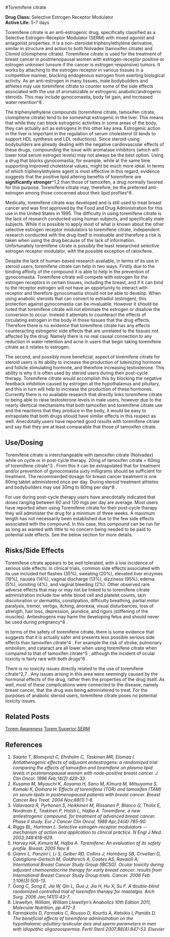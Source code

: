 #Toremifene citrate

**Drug Class:** Selective Estrogen Receptor Modulator  
**Active Life:** 5-7 days

Toremifene citrate is an anti-estrogenic drug, specifically classified as a Selective Estrogen-Receptor Modulator (SERM) with mixed agonist and antagonist properties.  It is a non-steroidal triphenylethylene derivative, similar in structure and action to both Nolvadex (tamoxifen citrate) and Clomid (clomiphene citrate).  Toremifene citrate is used for the treatment of breast cancer in postmenopausal women with estrogen-receptor positive or estrogen unknown (unsure if the cancer is estrogen responsive) tumors.  It works by attaching to the estrogen receptor in various tissues in a competitive manner, blocking endogenous estrogen from exerting biological activity.  As an anti-estrogen in many tissues, male bodybuilders and athletes may use toremifene citrate to counter some of the side effects associated with the use of aromatizable or estrogenic anabolic/androgenic steroids.  This may include gynocomastia, body fat gain, and increased water retention^8 . 

The triphenylethylene compounds (toremifene citrate, tamoxifen citrate, clomiphene citrate) tend to be somewhat estrogenic in the liver.  This means that while they can block estrogenic activities in some areas of the body, they can actually act as estrogens in this other key area.  Estrogenic action in the liver is important in the regulation of serum cholesterol (it tends to support HDL synthesis and LDL reductions).  Since steroid-using bodybuilders are already dealing with the negative cardiovascular effects of these drugs, compounding the issue with aromatase inhibitors (which will lower total serum estrogen levels) may not always be the best option.  Using a drug that blocks gynocomastia, for example, while at the same time supporting improved cholestoral values, might be much more ideal.  In terms of which triphenylethylene agent is most effective in this regard, evidence suggests that the positive lipid altering benefits of toremifene are **significantly stronger**^1,2 than those of tamoxifen, a drug normally favored for this purpose.  Toremifene citrate may, therefore, be the preferred anti-estrogen among those concerned about their lipid profiles^8  .  

Medically, toremifene citrate was developed and is still used to treat breast cancer and was first approved by the Food and Drug Administration for this use in the United States in 1995.  The difficulty in using toremifene citrate is the lack of research conducted using human subjects, and specifically male subjects. While it is possible to apply most of what is known about the other selective estrogen receptor modulators to toremifene citrate, independent research conducted with the drug itself is invaluable and therefore a risk is taken when using the drug because of the lack of information. Unfortunately toremifene citrate is possibly the least researched selective estrogen receptor modulator, with the possible exception of raloxifene.

Despite the lack of human-based research available, in terms of its use in steroid users, toremifene citrate can help in two ways. Firstly due to the binding affinity of the compound it is able to help in the prevention of gynocomastia. Toremifene citrate will compete with estrogen for the estrogen receptors in certain tissues, including the breast, and if it can bind to the receptor estrogen will not have an opportunity to interact with receptor and therefore gynocomastia should not be able to develop. When using anabolic steroids that can convert to estradiol (estrogen), this protection against gynocomastia can be invaluable.  However it should be noted that toremifene citrate will not eliminate the estrogen or disallow the conversion to occur. Instead it attempts to counteract the effects of circulating estrogen in the body in those tissues that the drug effects. Therefore there is no evidence that toremifene citrate has any effects counteracting estrogenic side effects that are unrelated to the tissues not affected by the drug. Namely there is no real causal connection to any reduction in water retention and acne in users that begin taking toremifene citrate as it relates to estrogen.

The second, and possibly more beneficial, aspect of toremifene citrate for steroid users is its ability to increase the production of luteinizing hormone and follicle stimulating hormone, and therefore increasing testosterone. This ability is why it is often used by steroid users during their post-cycle therapy. Toremifene citrate would accomplish this by blocking the negative feedback inhibition caused by estrogen at the hypothalamus and pituitary, and this in turn will help to increase the production of these hormones. Currently there is no available research that directly links toremifene citrate to being able to raise testosterone levels in male users, however due to the nearly identical mechanisms that both tamoxifen and toremifene citrate use and the reactions that they produce in the body, it would be easy to extrapolate that both drugs should have similar effects in this respect as well. Anecdotally users have reported good results with toremifene citrate and say that they are at least comparable that those of tamoxifen citrate.

## Use/Dosing

Toremifene citrate is interchangeable with tamoxifen citrate (Nolvadex) while on cycle or in post-cycle therapy.  20mg of tamoxifen citrate = 60mg of toremifene citrate^3 .  From this it can be extrapolated that for treatment and/or prevention of gynocomastia sixty milligrams should be sufficient for treatment. The recommended dosage for breast cancer treatment is one 60mg tablet administered once per day.  During steroid treatment athletes and bodybuilders may use 30mg to 60mg per day^8  .  

For use during post-cycle therapy users have anecdotally indicated that doses ranging between 60 and 120 mgs per day are average. Most users have reported when using Toremifene citrate for their post-cycle therapy they will administer the drug for a minimum of three weeks. A maximum length has not necessarily been established due to the few side effects associated with the compound. In this case, this compound can be run for as long as wanted with little to no concern being needed to be paid to potential side effects. See the below section for more details.

## Risks/Side Effects

Toremifene citrate appears to be well tolerated, with a low incidence of serious side effects.  In clinical trials, common side effects associated with its use included hot flashes (35%), sweating (20%), elevated liver enzymes (19%), nausea (14%), vaginal discharge (13%), dizziness (95%), edema (5%), vomiting (4%), and vaginal bleeding (2%).  Other observed rare adverse effects that may or may not be linked to to toremifene citrate administration include low white blood cell and platelet counts, skin discoloration or dermatitis, constipation, difficulty breathing, partial motor paralysis, tremor, vertigo, itching, anorexia, visual disturbances, loss of strength, hair loss, depression, jaundice, and rigors (stiffening of the muscles).  Antiestrogens may harm the developing fetus and should never be used during pregnancy^8  .  

In terms of the safety of toremifene citrate, there is some evidence that suggests that it is actually safer and presents less possible serious side effects than tamoxifen citrate^4  .  For example the risk of stroke, pulmonary embolism, and cataract are all lower when using toremifene citrate when compared to that of tamoxifen citrate^5 , although the incident of ocular toxicity is fairly rare with both drugs^6  .

There is no toxicity issues directly related to the use of toremifene citrate^2,7  . Any issues arising in this area were seemingly caused by the hormonal effects of the drug, rather then the properties of the drug itself. As well, most of these complications were connected to the disease, namely breast cancer, that the drug was being administered to treat. For the purposes of anabolic steroid users, toremifene citrate poses no potential toxicity issues.

## Related Posts

[Torem Awareness](/r/steroids/comments/2dd7ch/torem_awareness/)
[Torem Superior SERM](/r/steroids/comments/2hsg7s/toremefine_superior_serm_in_terms_of_secondary/)

## References

1.	*Saarto T, Blomqvist C, Ehnholm C, Taskinen MR, Elomaa I. Antiatherogenic effects of adjuvant antiestrogens: a randomized trial comparing the effects of tamoxifen and toremifene on plasma lipid levels in postmenopausal women with node-positive breast cancer. J Clin Oncol. 1996 Feb;14(2):429-33.*
2.	*Kusama M, Miyauchi K, Aoyama H, Sano M, Kimura M, Mitsuyama S, Komaki K, Doihara H. Effects of toremifene (TOR) and tamoxifen (TAM) on serum lipids in postmenopausal patients with breast cancer. Breast Cancer Res Treat. 2004 Nov;88(1):1-8.*
3.	*Valavaara R, Pyrhonen S, Heikkinen M, Rissanen P, Blanco G, Tholix E, Nordman E, Taskinen P, Holsti L, Hajba A. Toremifene, a new antiestrogenic compound, for treatment of advanced breast cancer. Phase II study. Eur J Cancer Clin Oncol. 1988 Apr;24(4):785-90.*
4.	*Riggs BL, Hartman L. Selective estrogen-receptor modulators -- mechanism of action and application to clinical practice. N Engl J Med. 2003;348:618-629.*
5.	*Harvey HA, Kimura M, Hajba A. Toremifene: An evaluation of its safety profile. Breast. 2005 Nov 8*
6.	*Gianni L, Panzini I, Li S, Gelber RD, Collins J, Holmberg SB, Crivellari D, Castiglione-Gertsch M, Goldhirsch A, Coates AS, Ravaioli A; International Breast Cancer Study Group (IBCSG). Ocular toxicity during adjuvant chemoendocrine therapy for early breast cancer: results from International Breast Cancer Study Group trials. Cancer. 2006 Feb 1;106(3):505-13.*
7.	*Gong C, Song E, Jia W, Qin L, Guo J, Jia H, Hu X, Su F. A double-blind randomized controlled trial of toremifen therapy for mastalgia. Arch Surg. 2006 Jan;141(1):43-7.*
8.	*Llewellyn, William, William Llewellyn’s Anabolics 10th Edition 2011, Molecular Nutrition, pp.472-3*
9.	*Farmakiotis D, Farmakis C, Rousso D, Kourtis A, Katsikis I, Panidis D. The beneficial effects of toremifene administration on the hypothalamic-pituitary-testicular axis and sperm parameters in men with idiopathic oligozoospermia. Fertil Steril 2007;88(4):847-53. Elsevier*